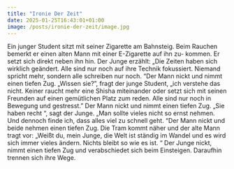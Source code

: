 ```yaml
---
title: "Ironie Der Zeit"
date: 2025-01-25T16:43:01+01:00
image: /posts/ironie-der-zeit/image.jpg
---
```


Ein junger Student sitzt mit seiner Zigarette am Bahnsteig. Beim
Rauchen bemerkt er einen alten Mann mit einer E-Zigarette auf ihn zu-
kommen. Er setzt sich direkt neben ihn hin. Der Junge erzählt: „Die
Zeiten haben sich wirklich geändert. Alle sind nur noch auf ihre Technik
fokussiert. Niemand spricht mehr, sondern alle schreiben nur noch. “Der
Mann nickt und nimmt einen tiefen Zug. „Wissen sie?”, fragt der junge
Student, „ich verstehe das nicht. Keiner raucht mehr eine Shisha
miteinander oder setzt sich mit seinen Freunden auf einen gemütlichen
Platz zum reden. Alle sind nur noch in Bewegung und gestresst.” Der
Mann nickt und nimmt einen tiefen Zug. „Sie haben recht “, sagt der
Junge. „Man sollte vieles nicht so ernst nehmen. Und dennoch finde ich,
dass alles viel zu schnell geht. “Der Mann nickt und beide nehmen einen
tiefen Zug. Die Tram kommt näher und der alte Mann tragt vor: „Weißt
du, mein Junge, die Welt ist ständig im Wandel und es wird sich immer
vieles ändern. Nichts bleibt so wie es ist. “ Der Junge nickt, nimmt einen
tiefen Zug und verabschiedet sich beim Einsteigen. Daraufhin trennen
sich ihre Wege.
